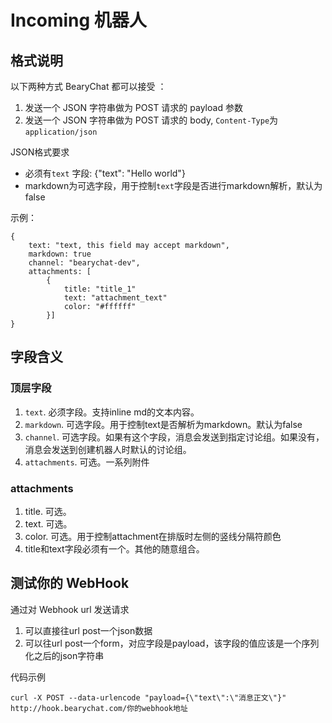 # Incoming 机器人

## 格式说明

以下两种方式 BearyChat 都可以接受 ：
1. 发送一个 JSON 字符串做为 POST 请求的 payload 参数
2. 发送一个 JSON 字符串做为 POST 请求的 body, `Content-Type`为`application/json`

JSON格式要求
* 必须有`text` 字段: {"text": "Hello world"}
* markdown为可选字段，用于控制`text`字段是否进行markdown解析，默认为false

示例：

    {
        text: "text, this field may accept markdown",
        markdown: true
        channel: "bearychat-dev",
        attachments: [
            {
                title: "title_1"
                text: "attachment_text"
                color: "#ffffff"
            }]  
    }

## 字段含义

### 顶层字段

1. `text`. 必须字段。支持inline md的文本内容。
2. `markdown`. 可选字段。用于控制text是否解析为markdown。默认为false
2. `channel`. 可选字段。如果有这个字段，消息会发送到指定讨论组。如果没有，消息会发送到创建机器人时默认的讨论组。
3. `attachments`. 可选。一系列附件

### attachments

1. title. 可选。
2. text. 可选。
3. color. 可选。用于控制attachment在排版时左侧的竖线分隔符颜色
4. title和text字段必须有一个。其他的随意组合。

## 测试你的 WebHook

通过对 Webhook url 发送请求
1. 可以直接往url post一个json数据
2. 可以往url post一个form，对应字段是payload，该字段的值应该是一个序列化之后的json字符串

代码示例

```curl -X POST --data-urlencode "payload={\"text\":\"消息正文\"}" http://hook.bearychat.com/你的webhook地址 ```
